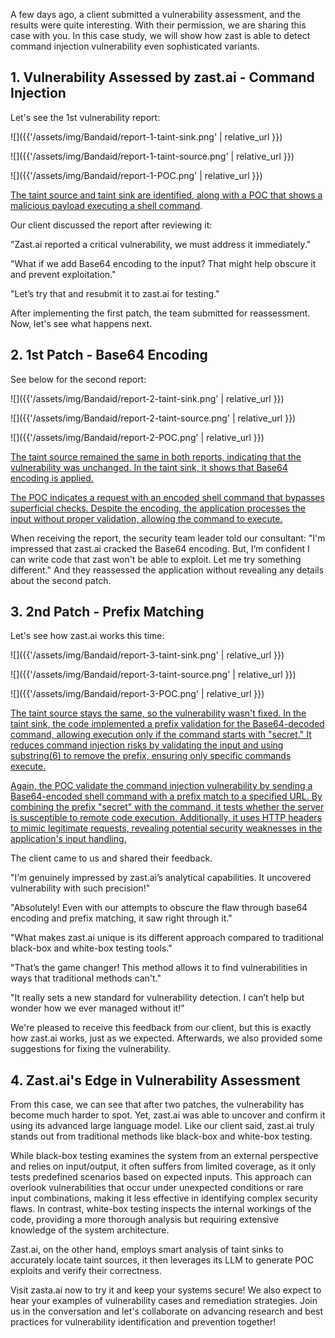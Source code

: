 A few days ago, a client submitted a vulnerability assessment, and the results were quite interesting. With their permission, we are sharing this case with you. In this case study, we will show how zast is able to detect command injection vulnerability even sophisticated variants. 
## 1. Vulnerability Assessed by zast.ai - Command Injection
Let's see the 1st vulnerability report:

![]({{'/assets/img/Bandaid/report-1-taint-sink.png' | relative_url }})

![]({{'/assets/img/Bandaid/report-1-taint-source.png' | relative_url }})

![]({{'/assets/img/Bandaid/report-1-POC.png' | relative_url }})

<u>The taint source and taint sink are identified, along with a POC that shows a malicious payload executing a shell command</u>. 

Our client discussed the report after reviewing it:

"Zast.ai reported a critical vulnerability, we must address it immediately."

"What if we add Base64 encoding to the input? That might help obscure it and prevent exploitation."

"Let’s try that and resubmit it to zast.ai for testing."

After implementing the first patch, the team submitted for reassessment. Now, let's see what happens next.

## 2. 1st Patch - Base64 Encoding
See below for the second report:

![]({{'/assets/img/Bandaid/report-2-taint-sink.png' | relative_url }})

![]({{'/assets/img/Bandaid/report-2-taint-source.png' | relative_url }})

![]({{'/assets/img/Bandaid/report-2-POC.png' | relative_url }})

<u>The taint source remained the same in both reports, indicating that the vulnerability was unchanged. In the taint sink, it shows that Base64 encoding is applied.</u>

<u>The POC indicates a request with an encoded shell command that bypasses superficial checks. Despite the encoding, the application processes the input without proper validation, allowing the command to execute.</u>

When receiving the report, the security team leader told our consultant: "I'm impressed that zast.ai cracked the Base64 encoding. But, I’m confident I can write code that zast won't be able to exploit. Let me try something different." And they reassessed the application without revealing any details about the second patch.

## 3. 2nd Patch - Prefix Matching
Let's see how zast.ai works this time:

![]({{'/assets/img/Bandaid/report-3-taint-sink.png' | relative_url }})

![]({{'/assets/img/Bandaid/report-3-taint-source.png' | relative_url }})

![]({{'/assets/img/Bandaid/report-3-POC.png' | relative_url }})

<u>The taint source stays the same, so the vulnerability wasn't fixed. In the taint sink, the code implemented a prefix validation for the Base64-decoded command, allowing execution only if the command starts with "secret." It reduces command injection risks by validating the input and using substring(6) to remove the prefix, ensuring only specific commands execute.</u>

<u>Again, the POC validate the command injection vulnerability by sending a Base64-encoded shell command with a prefix match to a specified URL. By combining the prefix "secret" with the command, it tests whether the server is susceptible to remote code execution. Additionally, it uses HTTP headers to mimic legitimate requests, revealing potential security weaknesses in the application's input handling.</u>

The client came to us and shared their feedback.

"I’m genuinely impressed by zast.ai’s analytical capabilities. It uncovered vulnerability with such precision!"

"Absolutely! Even with our attempts to obscure the flaw through base64 encoding and prefix matching, it saw right through it."

"What makes zast.ai unique is its different approach compared to traditional black-box and white-box testing tools."

"That’s the game changer! This method allows it to find vulnerabilities in ways that traditional methods can't."

"It really sets a new standard for vulnerability detection. I can’t help but wonder how we ever managed without it!"

We're pleased to receive this feedback from our client, but this is exactly how zast.ai works, just as we expected. Afterwards, we also provided some suggestions for fixing the vulnerability.

## 4. Zast.ai's Edge in Vulnerability Assessment
From this case, we can see that after two patches, the vulnerability has become much harder to spot. Yet, zast.ai was able to uncover and confirm it using its advanced large language model. Like our client said, zast.ai truly stands out from traditional methods like black-box and white-box testing. 

While black-box testing examines the system from an external perspective and relies on input/output, it often suffers from limited coverage, as it only tests predefined scenarios based on expected inputs. This approach can overlook vulnerabilities that occur under unexpected conditions or rare input combinations, making it less effective in identifying complex security flaws. In contrast, white-box testing inspects the internal workings of the code, providing a more thorough analysis but requiring extensive knowledge of the system architecture.

Zast.ai, on the other hand, employs smart analysis of taint sinks to accurately locate taint sources, it then leverages its LLM to generate POC exploits and verify their correctness.

Visit zasta.ai now to try it and keep your systems secure! We also expect to hear your examples of vulnerability cases and remediation strategies. Join us in the conversation and let's collaborate on advancing research and best practices for vulnerability identification and prevention together!